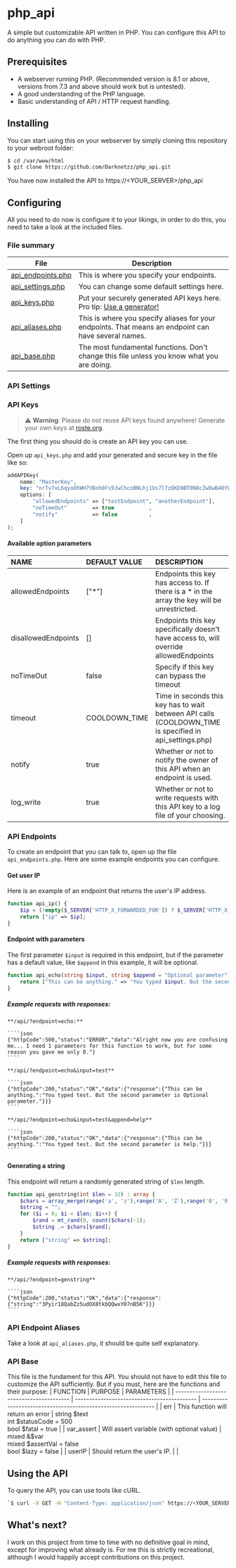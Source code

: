 # php_api
A simple but customizable API written in PHP. You can configure this API to do anything you can do with PHP.

## Prerequisites
- A webserver running PHP. (Recommended version is 8.1 or above, versions from 7.3 and above should work but is untested).
- A good understanding of the PHP language.
- Basic understanding of API / HTTP request handling.

## Installing

You can start using this on your webserver by simply cloning this repository to your webroot folder:
```bash
$ cd /var/www/html
$ git clone https://github.com/Darknetzz/php_api.git
```

You have now installed the API to https://<YOUR_SERVER>/php_api

## Configuring

All you need to do now is configure it to your likings, in order to do this, you need to take a look at the included files.

### File summary
| File | Description |
| --- | --- |
| [api_endpoints.php](#api-endpoints) | This is where you specify your endpoints. |
| [api_settings.php](#api-settings)  | You can change some default settings here.|
| [api_keys.php](#api-keys)      | Put your securely generated API keys here. Pro tip: [Use a generator!](https://server.roste.org/rand/#rsgen) |
| [api_aliases.php](#api-endpoint-aliases)   | This is where you specify aliases for your endpoints. That means an endpoint can have several names. |
| [api_base.php](#api-base)      | The most fundamental functions. Don't change this file unless you know what you are doing. |

### API Settings

### API Keys

> :warning: **Warning**: Please do not reuse API keys found anywhere! Generate your own keys at [roste.org](https://roste.org/rand/#rsgen).

The first thing you should do is create an API key you can use.

Open up `api_keys.php` and add your generated and secure key in the file like so:
````php
addAPIKey(
    name: "MasterKey",
    key: "nrTv7xL6qyoOhWH7VBoh0Fs9JwChcoBNLhj1Us7l7zQKENBT0N8cZwDwB48YPdRL",
    options: [
        "allowedEndpoints" => ["testEndpoint", "anotherEndpoint"], 
        "noTimeOut"        => true           , 
        "notify"           => false          , 
    ]
);
````

#### Available option parameters
| NAME                | DEFAULT VALUE | DESCRIPTION                                                                                             |
| :------------------ | :------------ | :------------------------------------------------------------------------------------------------------ |
| allowedEndpoints    | ["*"]         | Endpoints this key has access to. If there is a * in the array the key will be unrestricted.            |
| disallowedEndpoints | []            | Endpoints this key specifically doesn't have access to, will override allowedEndpoints                  |
| noTimeOut           | false         | Specify if this key can bypass the timeout                                                              |
| timeout             | COOLDOWN_TIME | Time in seconds this key has to wait between API calls (COOLDOWN_TIME is specified in api_settings.php) |
| notify              | true          | Whether or not to notify the owner of this API when an endpoint is used.                                |
| log_write           | true          | Whether or not to write requests with this API key to a log file of your choosing.                      |

### API Endpoints
To create an endpoint that you can talk to, open up the file `api_endpoints.php`.
Here are some example endpoints you can configure.

#### Get user IP
Here is an example of an endpoint that returns the user's IP address.
````php
function api_ip() {
    $ip = (!empty($_SERVER['HTTP_X_FORWARDED_FOR']) ? $_SERVER['HTTP_X_FORWARDED_FOR'] : $_SERVER['REMOTE_ADDR']);
    return ["ip" => $ip];
}
````

#### Endpoint with parameters
The first parameter `$input` is required in this endpoint, but if the parameter has a default value, like `$append` in this example,
it will be optional.
````php
function api_echo(string $input, string $append = "Optional parameter") {
    return ["This can be anything." => "You typed $input. But the second parameter is $append."];
}
````

##### Example requests with responses:
    **/api/?endpoint=echo:**

    ````json
    {"httpCode":500,"status":"ERROR","data":"Alright now you are confusing me... I need 1 parameters for this function to work, but for some reason you gave me only 0."}
    ````

    **/api/?endpoint=echo&input=test**

    ````json
    {"httpCode":200,"status":"OK","data":{"response":{"This can be anything.":"You typed test. But the second parameter is Optional parameter."}}}
    ````

    **/api/?endpoint=echo&input=test&append=help**

    ````json
    {"httpCode":200,"status":"OK","data":{"response":{"This can be anything.":"You typed test. But the second parameter is help."}}}
    ````

#### Generating a string
This endpoint will return a randomly generated string of `$len` length.
````php
function api_genstring(int $len = 32) : array {
    $chars = array_merge(range('a', 'z'),range('A', 'Z'),range('0', '9'));
    $string = "";
    for ($i = 0; $i < $len; $i++) {
        $rand = mt_rand(0, count($chars)-1);
        $string .= $chars[$rand];
    }
    return ["string" => $string];
}
````

##### Example requests with responses:
    **/api/?endpoint=genstring**

    ````json
    {"httpCode":200,"status":"OK","data":{"response":{"string":"3Pyir18QabZz5udOX8tkbQQwxY07nB5K"}}}
    ````

### API Endpoint Aliases
Take a look at `api_aliases.php`, it should be quite self explanatory.

### API Base
This file is the fundament for this API. You should not have to edit this file to customize the API sufficiently.
But if you must, here are the functions and their purpose:
| FUNCTION                                 | PURPOSE                                     | PARAMETERS                                                    |
| ---------------------------------------- | ------------------------------------------- | ------------------------------------------------------------- |
| err                                      | This function will return an error          | string $text<br>int $statusCode = 500<br>bool $fatal = true   |
| var_assert                               | Will assert variable (with optional value)  | mixed &$var<br>mixed $assertVal = false<br>bool $lazy = false |
| userIP                                   | Should return the user's IP.                |                                                               |

## Using the API
To query the API, you can use tools like cURL.

````bash
`$ curl -X GET -H "Content-Type: application/json" https://<YOUR_SERVER>/php_api/?apikey=nrTv7xL6qyoOhWH7VBoh0Fs9JwChcoBNLhj1Us7l7zQKENBT0N8cZwDwB48YPdRL&endpoint=ip
````

## What's next?
I work on this project from time to time with no definitive goal in mind, except for improving what already is. For me this is strictly recreational, although I would happily accept contributions on this project.